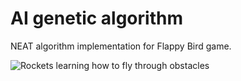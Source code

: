 # AI genetic algorithm

NEAT algorithm implementation for Flappy Bird game. 

![Rockets learning how to fly through obstacles](https://github.com/reinaldo-mlhs/AI-genetic-algorithm/blob/master/README/rocket.gif)



